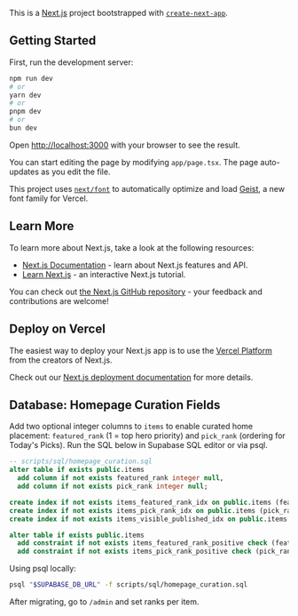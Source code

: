 This is a [Next.js](https://nextjs.org) project bootstrapped with [`create-next-app`](https://nextjs.org/docs/app/api-reference/cli/create-next-app).

## Getting Started

First, run the development server:

```bash
npm run dev
# or
yarn dev
# or
pnpm dev
# or
bun dev
```

Open [http://localhost:3000](http://localhost:3000) with your browser to see the result.

You can start editing the page by modifying `app/page.tsx`. The page auto-updates as you edit the file.

This project uses [`next/font`](https://nextjs.org/docs/app/building-your-application/optimizing/fonts) to automatically optimize and load [Geist](https://vercel.com/font), a new font family for Vercel.

## Learn More

To learn more about Next.js, take a look at the following resources:

- [Next.js Documentation](https://nextjs.org/docs) - learn about Next.js features and API.
- [Learn Next.js](https://nextjs.org/learn) - an interactive Next.js tutorial.

You can check out [the Next.js GitHub repository](https://github.com/vercel/next.js) - your feedback and contributions are welcome!

## Deploy on Vercel

The easiest way to deploy your Next.js app is to use the [Vercel Platform](https://vercel.com/new?utm_medium=default-template&filter=next.js&utm_source=create-next-app&utm_campaign=create-next-app-readme) from the creators of Next.js.

Check out our [Next.js deployment documentation](https://nextjs.org/docs/app/building-your-application/deploying) for more details.

## Database: Homepage Curation Fields

Add two optional integer columns to `items` to enable curated home placement: `featured_rank` (1 = top hero priority) and `pick_rank` (ordering for Today's Picks). Run the SQL below in Supabase SQL editor or via psql.

```sql
-- scripts/sql/homepage_curation.sql
alter table if exists public.items
  add column if not exists featured_rank integer null,
  add column if not exists pick_rank integer null;

create index if not exists items_featured_rank_idx on public.items (featured_rank asc nulls last);
create index if not exists items_pick_rank_idx on public.items (pick_rank asc nulls last);
create index if not exists items_visible_published_idx on public.items (visible, published_at desc);

alter table if exists public.items
  add constraint if not exists items_featured_rank_positive check (featured_rank is null or featured_rank > 0),
  add constraint if not exists items_pick_rank_positive check (pick_rank is null or pick_rank > 0);
```

Using psql locally:

```bash
psql "$SUPABASE_DB_URL" -f scripts/sql/homepage_curation.sql
```

After migrating, go to `/admin` and set ranks per item.
